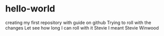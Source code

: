 # hello-world
creating my first repository with guide on github
Trying to roll with the changes
Let see how long I can roll with it Stevie
I meant Stevie Winwood
